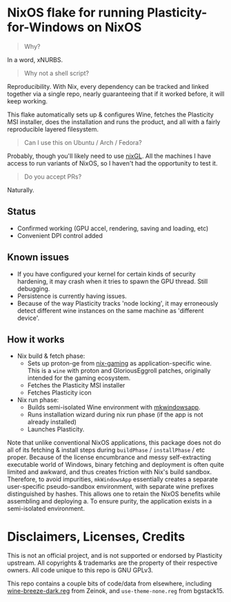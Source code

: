 # NixOS flake for running Plasticity-for-Windows on NixOS

> Why?

In a word, xNURBS.

> Why not a shell script?

Reproducibility. With Nix, every dependency can be tracked and linked together via a single repo, nearly guaranteeing that if it worked before, it will keep working.

This flake automatically sets up & configures Wine, fetches the Plasticity MSI installer, does the installation and runs the product, and all with a fairly reproducible layered filesystem.

> Can I use this on Ubuntu / Arch / Fedora?

Probably, though you'll likely need to use [nixGL](https://github.com/nix-community/nixGL). All the machines I have access to run variants of NixOS, so I haven't had the opportunity to test it.

> Do you accept PRs?

Naturally.

## Status

- Confirmed working (GPU accel, rendering, saving and loading, etc)
- Convenient DPI control added

## Known issues

- If you have configured your kernel for certain kinds of security hardening, it may crash when it tries to spawn the GPU thread. Still debugging.
- Persistence is currently having issues.
- Because of the way Plasticity tracks 'node locking', it may erroneously detect different wine instances on the same machine as 'different device'. 

## How it works

- Nix build & fetch phase:
  - Sets up proton-ge from [nix-gaming](https://github.com/fufexan/nix-gaming) as application-specific wine. This is a `wine` with proton and GloriousEggroll patches, originally intended for the gaming ecosystem.
  - Fetches the Plasticity MSI installer
  - Fetches Plasticity icon
- Nix run phase:
  - Builds semi-isolated Wine environment with [mkwindowsapp](https://github.com/emmanuelrosa/erosanix/tree/master/pkgs/mkwindowsapp).
  - Runs installation wizard during nix run phase (if the app is not already installed)
  - Launches Plasticity.

Note that unlike conventional NixOS applications, this package does not do all of its fetching & install steps during `buildPhase` / `installPhase` / etc proper. Because of the license encumbrance and messy self-extracting executable world of Windows, binary fetching and deployment is often quite limited and awkward, and thus creates friction with Nix's build sandbox. Therefore, to avoid impurities, `mkWindowsApp` essentially creates a separate user-specific pseudo-sandbox environment, with separate wine prefixes distinguished by hashes. This allows one to retain the NixOS benefits while assembling and deploying a. To ensure purity, the application exists in a semi-isolated environment. 


# Disclaimers, Licenses, Credits


This is not an official project, and is not supported or endorsed by Plasticity upstream. All copyrights & trademarks are the property of their respective owners. All code unique to this repo is GNU GPLv3.

This repo contains a couple bits of code/data from elsewhere, including [wine-breeze-dark.reg](https://gist.github.com/Zeinok/ceaf6ff204792dde0ae31e0199d89398) from Zeinok, and `use-theme-none.reg` from bgstack15.